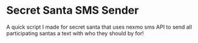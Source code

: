 # Secret Santa SMS Sender
A quick script I made for secret santa that uses nexmo sms API to send all participating santas a text with who they should by for!
